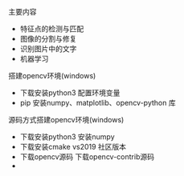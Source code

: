 
主要内容
- 特征点的检测与匹配
- 图像的分割与修复
- 识别图片中的文字
- 机器学习

搭建opencv环境(windows)
- 下载安装python3 配置环境变量
- pip 安装numpy、matplotlib、opencv-python 库

源码方式搭建opencv环境(windows)
- 下载安装python3 安装numpy
- 下载安装cmake vs2019 社区版本
- 下载opencv源码  下载opencv-contrib源码
-